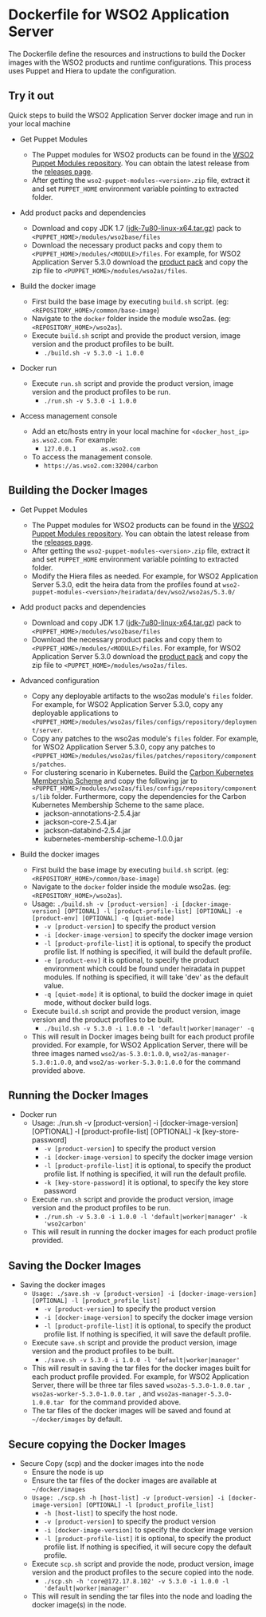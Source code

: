 # Dockerfile for WSO2 Application Server #
The Dockerfile define the resources and instructions to build the Docker images with the WSO2 products and runtime configurations. This process uses Puppet and Hiera to update the configuration.

## Try it out
Quick steps to build the WSO2 Application Server docker image and run in your local machine
  
* Get Puppet Modules
    - The Puppet modules for WSO2 products can be found in the [WSO2 Puppet Modules repository](https://github.com/wso2/puppet-modules). You can obtain the latest release from the [releases page](https://github.com/wso2/puppet-modules/releases). 
    - After getting the `wso2-puppet-modules-<version>.zip` file, extract it and set `PUPPET_HOME` environment variable pointing to extracted folder.

* Add product packs and dependencies
    - Download and copy JDK 1.7 ([jdk-7u80-linux-x64.tar.gz](http://www.oracle.com/technetwork/java/javase/downloads/jdk7-downloads-1880260.html)) pack to `<PUPPET_HOME>/modules/wso2base/files`
    - Download the necessary product packs and copy them to `<PUPPET_HOME>/modules/<MODULE>/files`. For example, for WSO2 Application Server 5.3.0 download the [product pack](http://wso2.com/products/application-server/) and copy the zip file to `<PUPPET_HOME>/modules/wso2as/files`.

* Build the docker image
    - First build the base image by executing `build.sh` script. (eg: `<REPOSITORY_HOME>/common/base-image`)
    - Navigate to the `docker` folder inside the module wso2as. (eg: `<REPOSITORY_HOME>/wso2as`).
    - Execute `build.sh` script and provide the product version, image version and the product profiles to be built.
        + `./build.sh -v 5.3.0 -i 1.0.0`

* Docker run
    - Execute `run.sh` script and provide the product version, image version and the product profiles to be run.
        + `./run.sh -v 5.3.0 -i 1.0.0`

* Access management console
    - Add an etc/hosts entry in your local machine for `<docker_host_ip> as.wso2.com`. For example:
        + `127.0.0.1       as.wso2.com`
    -  To access the management console.
        + `https://as.wso2.com:32004/carbon`

## Building the Docker Images

* Get Puppet Modules
    - The Puppet modules for WSO2 products can be found in the [WSO2 Puppet Modules repository](https://github.com/wso2/puppet-modules). You can obtain the latest release from the [releases page](https://github.com/wso2/puppet-modules/releases). 
    - After getting the `wso2-puppet-modules-<version>.zip` file, extract it and set `PUPPET_HOME` environment variable pointing to extracted folder. 
    - Modify the Hiera files as needed. For example, for WSO2 Application Server 5.3.0, edit the heira data from the profiles found at `wso2-puppet-modules-<version>/heiradata/dev/wso2/wso2as/5.3.0/` 

* Add product packs and dependencies
    - Download and copy JDK 1.7 ([jdk-7u80-linux-x64.tar.gz](http://www.oracle.com/technetwork/java/javase/downloads/jdk7-downloads-1880260.html)) pack to `<PUPPET_HOME>/modules/wso2base/files`
    - Download the necessary product packs and copy them to `<PUPPET_HOME>/modules/<MODULE>/files`. For example, for WSO2 Application Server 5.3.0 download the [product pack](http://wso2.com/products/application-server/) and copy the zip file to `<PUPPET_HOME>/modules/wso2as/files`.

* Advanced configuration
    - Copy any deployable artifacts to the wso2as module's `files` folder. For example, for WSO2 Application Server 5.3.0, copy any deployable applications to `<PUPPET_HOME>/modules/wso2as/files/configs/repository/deployment/server`.
    - Copy any patches to the wso2as module's `files` folder. For example, for WSO2 Application Server 5.3.0, copy any patches to `<PUPPET_HOME>/modules/wso2as/files/patches/repository/components/patches`.
    - For clustering scenario in Kubernetes. Build the [Carbon Kubernetes Membership Scheme](https://github.com/wso2/kubernetes-artifacts/tree/master/common/kubernetes-membership-scheme) and copy the following jar to `<PUPPET_HOME>/modules/wso2as/files/configs/repository/components/lib` folder. Furthermore, copy the dependencies for the Carbon Kubernetes Membership Scheme to the same place.
        + jackson-annotations-2.5.4.jar
        + jackson-core-2.5.4.jar
        + jackson-databind-2.5.4.jar
        + kubernetes-membership-scheme-1.0.0.jar

* Build the docker images
    - First build the base image by executing `build.sh` script. (eg: `<REPOSITORY_HOME>/common/base-image`)
    - Navigate to the `docker` folder inside the module wso2as. (eg: `<REPOSITORY_HOME>/wso2as`).
    - Usage: `./build.sh -v [product-version] -i [docker-image-version] [OPTIONAL] -l [product-profile-list] [OPTIONAL] -e [product-env] [OPTIONAL] -q [quiet-mode]`
        + `-v [product-version]` to specify the product version
        + `-i [docker-image-version]` to specify the docker image version
        + `-l [product-profile-list]` it is optional, to specify the product profile list. If nothing is specified, it will build the default profile. 
        + `-e [product-env]` it is optional, to specify the product environment which could be found under heiradata in puppet modules. If nothing is specified, it will take 'dev' as the default value.
        + `-q [quiet-mode]` it is optional, to build the docker image in quiet mode, without docker build logs.    
    - Execute `build.sh` script and provide the product version, image version and the product profiles to be built.
        + `./build.sh -v 5.3.0 -i 1.0.0 -l 'default|worker|manager' -q`
    - This will result in Docker images being built for each product profile provided. For example, for WSO2 Application Server, there will be three images named `wso2/as-5.3.0:1.0.0`, `wso2/as-manager-5.3.0:1.0.0`, and `wso2/as-worker-5.3.0:1.0.0` for the command provided above.

## Running the Docker Images

* Docker run
    - Usage: ./run.sh -v [product-version] -i [docker-image-version] [OPTIONAL] -l [product-profile-list] [OPTIONAL] -k [key-store-password]
        + `-v [product-version]` to specify the product version
        + `-i [docker-image-version]` to specify the docker image version
        + `-l [product-profile-list]` it is optional, to specify the product profile list. If nothing is specified, it will run the default profile. 
        + `-k [key-store-password]` it is optional, to specify the key store password
    - Execute `run.sh` script and provide the product version, image version and the product profiles to be run.
        + `./run.sh -v 5.3.0 -i 1.0.0 -l 'default|worker|manager' -k 'wso2carbon'`
    - This will result in running the docker images for each product profile provided.
    
## Saving the Docker Images

* Saving the docker images
    - `Usage: ./save.sh -v [product-version] -i [docker-image-version] [OPTIONAL] -l [product_profile_list]`
        + `-v [product-version]` to specify the product version
        + `-i [docker-image-version]` to specify the docker image version
        + `-l [product-profile-list]` it is optional, to specify the product profile list. If nothing is specified, it will save the default profile.
    - Execute `save.sh` script and provide the product version, image version and the product profiles to be built.
        + `./save.sh -v 5.3.0 -i 1.0.0 -l 'default|worker|manager'`
    - This will result in saving the tar files for the docker images built for each product profile provided. For example, for WSO2 Application Server, there will be three tar files saved `wso2as-5.3.0-1.0.0.tar `, `wso2as-worker-5.3.0-1.0.0.tar `, and `wso2as-manager-5.3.0-1.0.0.tar ` for the command provided above. 
    - The tar files of the docker images will be saved and found at `~/docker/images` by default.

## Secure copying the Docker Images

* Secure Copy (scp) and the docker images into the node
    - Ensure the node is up
    - Ensure the tar files of the docker images are available at `~/docker/images`
    - `Usage: ./scp.sh -h [host-list] -v [product-version] -i [docker-image-version] [OPTIONAL] -l [product_profile_list]`
        + `-h [host-list]` to specify the host node.
        + `-v [product-version]` to specify the product version
        + `-i [docker-image-version]` to specify the docker image version
        + `-l [product-profile-list]` it is optional, to specify the product profile list. If nothing is specified, it will secure copy the default profile.    
    - Execute `scp.sh` script and provide the node, product version, image version and the product profiles to the secure copied into the node.
        + `./scp.sh -h 'core@172.17.8.102' -v 5.3.0 -i 1.0.0 -l 'default|worker|manager'`
    - This will result in sending the tar files into the node and loading the docker image(s) in the node.